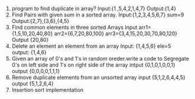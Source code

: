 1. program to find duplicate in array?
Input:{1 ,5,4,2,1,4,7}
Output:{1,4}
2. Find Pairs with given sum in a sorted array.
Input:{1,2,3,4,5,6,7} sum=9
Output:{2,7},{3,6},{4,5}
3. Find common elements in three sorted Arrays
Input
arr1={1,5,10,20,40,80}
arr2={6,7,20,80,100}
arr3={3,4,15,20,30,70,80,120}
Output
{20,80}
4. Delete an element an element from an array 
Input: {1,4,5,6} ele=5
output: {1,4,6}
5. Given an array of 0's and 1's in random oreder.write a code to Segregate 0's on left side and 1's on right side of the array
intput {0,1,0,1,0,0,1}
output {0,0,0,0,1,1,1}
6. Remove duplicate elements from an unsorted array
input {5,1,2,6,4,4,5}
output {5,1,2,6,4}
7. Insertion sort implementation 
